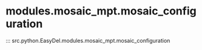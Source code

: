 # modules.mosaic_mpt.mosaic_configuration
::: src.python.EasyDel.modules.mosaic_mpt.mosaic_configuration